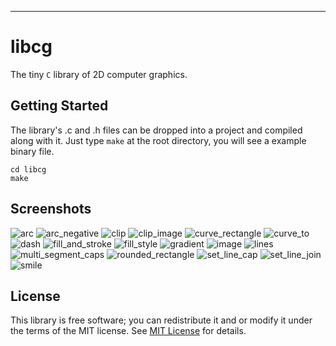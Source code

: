 
***
# libcg
The tiny `C` library of 2D computer graphics.

## Getting Started

The library's .c and .h files can be dropped into a project and compiled along with it.
Just type `make` at the root directory, you will see a  example binary file.

```shell
cd libcg
make
```
## Screenshots

![arc](screenshots/arc.png)
![arc_negative](screenshots/arc_negative.png)
![clip](screenshots/clip.png)
![clip_image](screenshots/clip_image.png)
![curve_rectangle](screenshots/curve_rectangle.png)
![curve_to](screenshots/curve_to.png)
![dash](screenshots/dash.png)
![fill_and_stroke](screenshots/fill_and_stroke.png)
![fill_style](screenshots/fill_style.png)
![gradient](screenshots/gradient.png)
![image](screenshots/image.png)
![lines](screenshots/lines.png)
![multi_segment_caps](screenshots/multi_segment_caps.png)
![rounded_rectangle](screenshots/rounded_rectangle.png)
![set_line_cap](screenshots/set_line_cap.png)
![set_line_join](screenshots/set_line_join.png)
![smile](screenshots/smile.png)

## License

This library is free software; you can redistribute it and or modify it under the terms of the MIT license. See [MIT License](LICENSE) for details.

